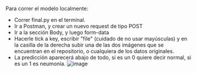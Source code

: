 Para correr el modelo localmente:
- Correr final.py en el terminal.
- Ir a Postman, y crear un nuevo request de tipo POST
- Ir a la sección Body, y luego form-data
- Hacerle tick a key, escribir "file" (cuidado de no usar mayúsculas) y en la casilla de la derecha subir una de las dos imágenes que se encuentran en el repositorio, o cualquiera de los datos originales.
- La predicción aparecerá abajo de todo, si es un 0 quiere decir normal, si es un 1 es neumonía.
![image](https://github.com/b-mau/udd7/assets/78706303/0b508681-f4b0-47eb-9063-0c88556cafbe)
